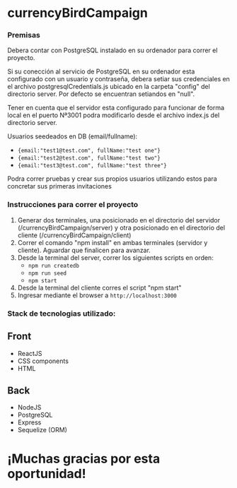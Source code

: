 # currencyBirdCampaign

<h3>Premisas</h3>
<p>Debera contar con PostgreSQL instalado en su ordenador para correr el proyecto.</p>
<p>Si su conección al servicio de PostgreSQL en su ordenador esta configurado con un usuario y contraseña, debera setiar sus credenciales en el archivo postgresqlCredentials.js ubicado en la carpeta "config" del directorio server. Por defecto se encuentran setiandos en "null".
</p>
<p>Tener en cuenta que el servidor esta configurado para funcionar de forma local en el puerto Nª3001 podra modificarlo desde el archivo index.js del directorio server.</p>
<p>Usuarios seedeados en DB (email/fullname):
    <ul>
        <li><code>{email:"test1@test.com", fullName:"test one"}</code></li>
        <li><code>{email:"test2@test.com", fullName:"test two"}</code></li>
        <li><code>{email:"test3@test.com", fullName:"test three"}</code></li>
    </ul>
    <p>Podra correr pruebas y crear sus propios usuarios utilizando estos para concretar sus primeras invitaciones</p>
</p>

<h3>Instrucciones para correr el proyecto</h3>
<ol>
    <li>Generar dos terminales, una posicionado en el directorio del servidor (/currencyBirdCampaign/server) y otra posicionado en el directorio del cliente (/currencyBirdCampaign/client)</li>
    <li>Correr el comando "npm install" en ambas terminales (servidor y cliente). Aguardar que finalicen para avanzar.</li>
    <li>Desde la terminal del server, correr los siguientes scripts en orden:
    <ul>
    <li><code>npm run createdb</code></li>
    <li><code>npm run seed</code></li>
    <li><code>npm start</code></li>
    </ul>
    </li>
    <li>Desde la terminal del cliente corres el script "npm start"</li>
    <li>Ingresar mediante el browser a <code>http://localhost:3000</code></li>
</ol>

<h3>Stack de tecnologias utilizado:</h3>
<h2>Front</h2>
 <ul>
    <li>ReactJS</li>
    <li>CSS components</li>
    <li>HTML</li>
    </ul>
<h2>Back</h2>
 <ul>
    <li>NodeJS</li>
    <li>PostgreSQL</li>
    <li>Express</li>
    <li>Sequelize (ORM)</li>
    </ul>

<h1>¡Muchas gracias por esta oportunidad!</h1>
